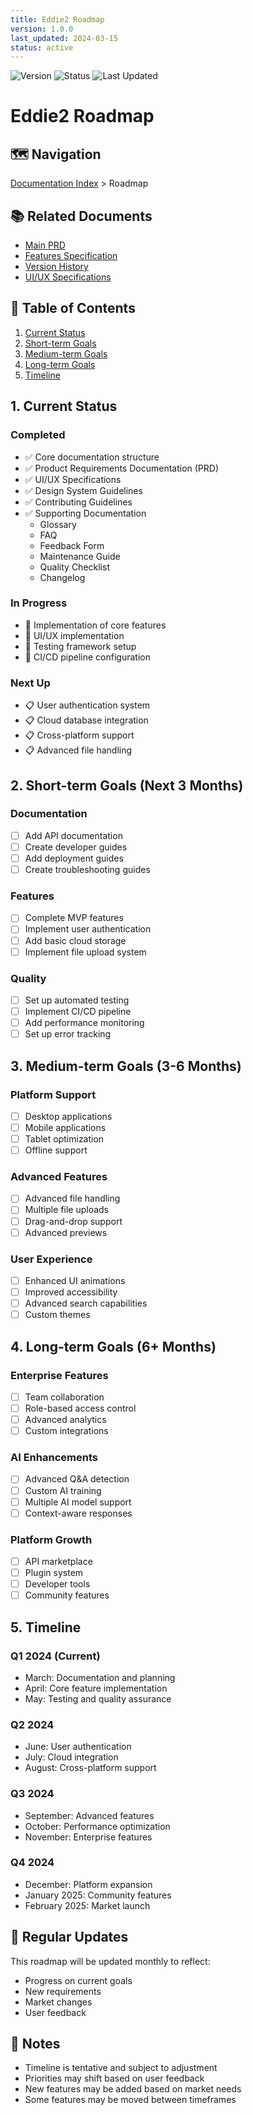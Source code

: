 ```yaml
---
title: Eddie2 Roadmap
version: 1.0.0
last_updated: 2024-03-15
status: active
---
```


![Version](https://img.shields.io/badge/version-1.0.0-blue.svg)
![Status](https://img.shields.io/badge/status-active-green.svg)
![Last Updated](https://img.shields.io/badge/last%20updated-2024--03--15-lightgrey.svg)

# Eddie2 Roadmap

## 🗺️ Navigation
[Documentation Index](INDEX.md) > Roadmap

## 📚 Related Documents
- [Main PRD](prd/EDDIE_PRD_MAIN.md)
- [Features Specification](prd/EDDIE_PRD_FEATURES.md)
- [Version History](prd/EDDIE_PRD_VERSIONS.md)
- [UI/UX Specifications](uiux/EDDIE_UIUX_SPEC_MAIN.md)

## 📑 Table of Contents
1. [Current Status](#1-current-status)
2. [Short-term Goals](#2-short-term-goals)
3. [Medium-term Goals](#3-medium-term-goals)
4. [Long-term Goals](#4-long-term-goals)
5. [Timeline](#5-timeline)

## 1. Current Status

### Completed
- ✅ Core documentation structure
- ✅ Product Requirements Documentation (PRD)
- ✅ UI/UX Specifications
- ✅ Design System Guidelines
- ✅ Contributing Guidelines
- ✅ Supporting Documentation
  - Glossary
  - FAQ
  - Feedback Form
  - Maintenance Guide
  - Quality Checklist
  - Changelog

### In Progress
- 🔄 Implementation of core features
- 🔄 UI/UX implementation
- 🔄 Testing framework setup
- 🔄 CI/CD pipeline configuration

### Next Up
- 📋 User authentication system
- 📋 Cloud database integration
- 📋 Cross-platform support
- 📋 Advanced file handling

## 2. Short-term Goals (Next 3 Months)

### Documentation
- [ ] Add API documentation
- [ ] Create developer guides
- [ ] Add deployment guides
- [ ] Create troubleshooting guides

### Features
- [ ] Complete MVP features
- [ ] Implement user authentication
- [ ] Add basic cloud storage
- [ ] Implement file upload system

### Quality
- [ ] Set up automated testing
- [ ] Implement CI/CD pipeline
- [ ] Add performance monitoring
- [ ] Set up error tracking

## 3. Medium-term Goals (3-6 Months)

### Platform Support
- [ ] Desktop applications
- [ ] Mobile applications
- [ ] Tablet optimization
- [ ] Offline support

### Advanced Features
- [ ] Advanced file handling
- [ ] Multiple file uploads
- [ ] Drag-and-drop support
- [ ] Advanced previews

### User Experience
- [ ] Enhanced UI animations
- [ ] Improved accessibility
- [ ] Advanced search capabilities
- [ ] Custom themes

## 4. Long-term Goals (6+ Months)

### Enterprise Features
- [ ] Team collaboration
- [ ] Role-based access control
- [ ] Advanced analytics
- [ ] Custom integrations

### AI Enhancements
- [ ] Advanced Q&A detection
- [ ] Custom AI training
- [ ] Multiple AI model support
- [ ] Context-aware responses

### Platform Growth
- [ ] API marketplace
- [ ] Plugin system
- [ ] Developer tools
- [ ] Community features

## 5. Timeline

### Q1 2024 (Current)
- March: Documentation and planning
- April: Core feature implementation
- May: Testing and quality assurance

### Q2 2024
- June: User authentication
- July: Cloud integration
- August: Cross-platform support

### Q3 2024
- September: Advanced features
- October: Performance optimization
- November: Enterprise features

### Q4 2024
- December: Platform expansion
- January 2025: Community features
- February 2025: Market launch

## 🔄 Regular Updates
This roadmap will be updated monthly to reflect:
- Progress on current goals
- New requirements
- Market changes
- User feedback

## 📝 Notes
- Timeline is tentative and subject to adjustment
- Priorities may shift based on user feedback
- New features may be added based on market needs
- Some features may be moved between timeframes 